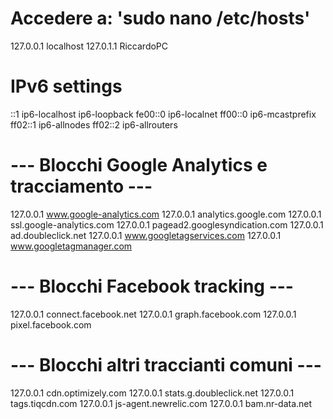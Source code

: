 # Accedere a: 'sudo nano /etc/hosts'

127.0.0.1       localhost
127.0.1.1       RiccardoPC

# IPv6 settings
::1             ip6-localhost ip6-loopback
fe00::0         ip6-localnet
ff00::0         ip6-mcastprefix
ff02::1         ip6-allnodes
ff02::2         ip6-allrouters

# --- Blocchi Google Analytics e tracciamento ---
127.0.0.1       www.google-analytics.com
127.0.0.1       analytics.google.com
127.0.0.1       ssl.google-analytics.com
127.0.0.1       pagead2.googlesyndication.com
127.0.0.1       ad.doubleclick.net
127.0.0.1       www.googletagservices.com
127.0.0.1       www.googletagmanager.com

# --- Blocchi Facebook tracking ---
127.0.0.1       connect.facebook.net
127.0.0.1       graph.facebook.com
127.0.0.1       pixel.facebook.com

# --- Blocchi altri traccianti comuni ---
127.0.0.1       cdn.optimizely.com
127.0.0.1       stats.g.doubleclick.net
127.0.0.1       tags.tiqcdn.com
127.0.0.1       js-agent.newrelic.com
127.0.0.1       bam.nr-data.net


